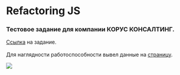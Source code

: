 # Refactoring JS
### Тестовое задание для компании КОРУС КОНСАЛТИНГ.
<a href="https://yadi.sk/i/77CFnaHLOC6wIQ">Ссылка</a> на задание.</br></br>
Для наглядности работоспособности вывел данные на <a href="https://owiii.github.io/Refactoring/">страницу</a>.

![](https://img.shields.io/badge/-%D0%A1%D0%A1%D0%AB%D0%9B%D0%9A%D0%90%20%D0%9D%D0%90%20%D0%9C%D0%9E%D0%95%20%D0%A0%D0%95%D0%97%D0%AE%D0%9C%D0%95-red)


